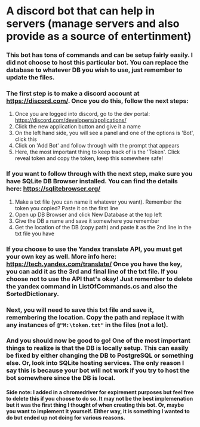 # A discord bot that can help in servers (manage servers and also provide as a source of entertinment)
### This bot has tons of commands and can be setup fairly easily. I did not choose to host this particular bot. You can replace the database to whatever DB you wish to use, just remember to update the files. 
### The first step is to make a discord account at https://discord.com/. Once you do this, follow the next steps:
  1. Once you are logged into discord, go to the dev portal: https://discord.com/developers/applications/
  2. Click the new application button and give it a name
  3. On the left hand side, you will see a panel and one of the options is 'Bot', click this
  4. Click on 'Add Bot' and follow through with the prompt that appears
  5. Here, the most important thing to keep track of is the 'Token'. Click reveal token and copy the token, keep this somewhere safe!
### If you want to follow through with the next step, make sure you have SQLite DB Browser installed. You can find the details here: https://sqlitebrowser.org/ 
  1. Make a txt file (you can name it whatever you want). Remember the token you copied? Paste it on the first line
  2. Open up DB Browser and click New Database at the top left
  3. Give the DB a name and save it somewhere you remember
  4. Get the location of the DB (copy path) and paste it as the 2nd line in the txt file you have
### If you choose to use the Yandex translate API, you must get your own key as well. More info here: https://tech.yandex.com/translate/ Once you have the key, you can add it as the 3rd and final line of the txt file. If you choose not to use the API that's okay! Just remember to delete the yandex command in ListOfCommands.cs and also the SortedDictionary. 
### Next, you will need to save this txt file and save it, remembering the location. Copy the path and replace it with any instances of `@"M:\token.txt"` in the files (not a lot). 
### And you should now be good to go! One of the most important things to realize is that the DB is locally setup. This can easily be fixed by either changing the DB to PostgreSQL or something else. Or, look into SQLite hosting services. The only reason I say this is because your bot will not work if you try to host the bot somewhere since the DB is local. 

#### Side note: I added in a chromedriver for expirement purposes but feel free to delete this if you choose to do so. It may not be the best implemenation but it was the first thing I thought of when creating this bot. Or, maybe you want to implement it yourself. Either way, it is something I wanted to do but ended up not doing for various reasons. 
